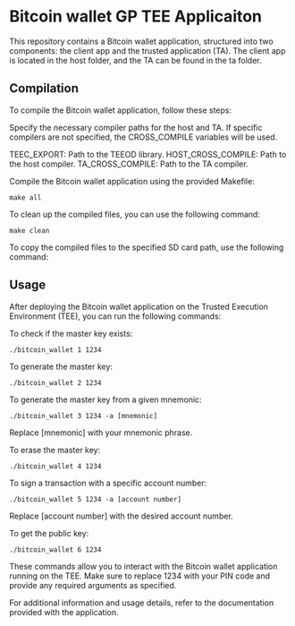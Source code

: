 # Bitcoin wallet GP TEE Applicaiton
This repository contains a Bitcoin wallet application, structured into two components: the client app and the trusted application (TA). The client app is located in the host folder, and the TA can be found in the ta folder.

## Compilation
To compile the Bitcoin wallet application, follow these steps:

Specify the necessary compiler paths for the host and TA. If specific compilers are not specified, the CROSS_COMPILE variables will be used.

TEEC_EXPORT: Path to the TEEOD library.
HOST_CROSS_COMPILE: Path to the host compiler.
TA_CROSS_COMPILE: Path to the TA compiler.

Compile the Bitcoin wallet application using the provided Makefile:
```
make all
```
To clean up the compiled files, you can use the following command:
```
make clean
```
To copy the compiled files to the specified SD card path, use the following command:

## Usage
After deploying the Bitcoin wallet application on the Trusted Execution Environment (TEE), you can run the following commands:

To check if the master key exists:
```
./bitcoin_wallet 1 1234
```
To generate the master key:
```
./bitcoin_wallet 2 1234
```
To generate the master key from a given mnemonic:
```
./bitcoin_wallet 3 1234 -a [mnemonic]
```
Replace [mnemonic] with your mnemonic phrase.

To erase the master key:
```
./bitcoin_wallet 4 1234
```
To sign a transaction with a specific account number:
```
./bitcoin_wallet 5 1234 -a [account number]
```
Replace [account number] with the desired account number.

To get the public key:
```
./bitcoin_wallet 6 1234
```
These commands allow you to interact with the Bitcoin wallet application running on the TEE. Make sure to replace 1234 with your PIN code and provide any required arguments as specified.

For additional information and usage details, refer to the documentation provided with the application.

